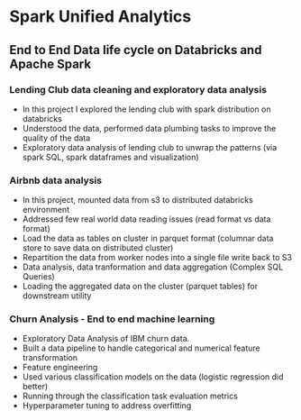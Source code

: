 # Spark Unified Analytics
## End to End Data life cycle on Databricks and Apache Spark
### Lending Club data cleaning and exploratory data analysis

- In this project I explored the lending club with spark distribution on databricks
- Understood the data, performed data plumbing tasks to improve the quality of the data
- Exploratory data analysis of lending club to unwrap the patterns (via spark SQL, spark dataframes and visualization)

### Airbnb data analysis

- In this project, mounted data from s3 to distributed databricks environment
- Addressed few real world data reading issues (read format vs data format)
- Load the data as tables on cluster in parquet format (columnar data store to save data on distributed cluster)
- Repartition the data from worker nodes into a single file write back to S3
- Data analysis, data tranformation and data aggregation (Complex SQL Queries)
- Loading the aggregated data on the cluster (parquet tables) for downstream utility

### Churn Analysis - End to end machine learning

- Exploratory Data Analysis of IBM churn data.
- Built a data pipeline to handle categorical and numerical feature transformation
- Feature engineering 
- Used various classification models on the data (logistic regression did better)
- Running through the classification task evaluation metrics
- Hyperparameter tuning to address overfitting



